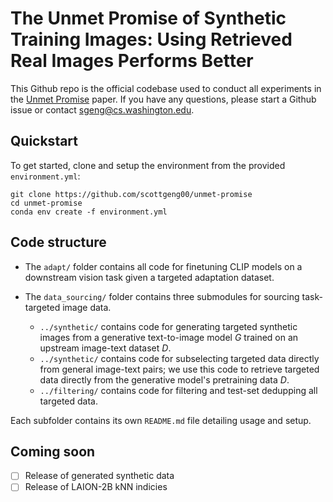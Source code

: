 # The Unmet Promise of Synthetic Training Images: Using Retrieved Real Images Performs Better

This Github repo is the official codebase used to conduct all experiments in the [Unmet Promise](https://arxiv.org/abs/2406.05184) paper. If you have any questions, please start a Github issue or contact sgeng@cs.washington.edu.

## Quickstart

 To get started, clone and setup the environment from the provided `environment.yml`:
```
git clone https://github.com/scottgeng00/unmet-promise
cd unmet-promise
conda env create -f environment.yml
```


## Code structure

- The `adapt/` folder contains all code for finetuning CLIP models on a downstream vision task given a targeted adaptation dataset.

- The `data_sourcing/` folder contains three submodules for sourcing task-targeted image data.
    - `../synthetic/` contains code for generating targeted synthetic images from a generative text-to-image model $G$ trained on an upstream image-text dataset $D$.
    - `../synthetic/` contains code for subselecting targeted data directly from general image-text pairs; we use this code to retrieve targeted data directly from the generative model's pretraining data $D$. 
    - `../filtering/` contains code for filtering and test-set dedupping all targeted data.

Each subfolder contains its own `README.md` file detailing usage and setup.



## Coming soon
- [ ] Release of generated synthetic data
- [ ] Release of LAION-2B kNN indicies 